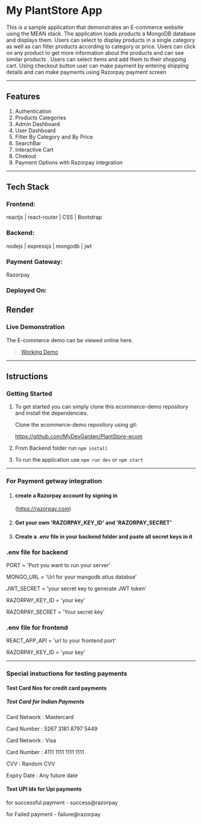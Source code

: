 # My PlantStore App
This is a sample application that demonstrates an E-commerce website using the MEAN stack. The application loads products a MongoDB database and displays them. Users can select to display products in a single category as well as can filter products according to category or price. Users can click on any product to get more information about the products and can see similar products . Users can select items and add them to their shopping cart. Using checkout button user can make payment by entering shipping details and can make payments using Razorpay payment screen 

---
## Features

1. Authentication 
2. Products Categories
3. Admin Dashboard
4. User Dashboard
5. Filter By Category and By Price
6. SearchBar
7. Interactive Cart
8. Chekout
9. Payment Options with Razorpay integration
---

## Tech Stack
### Frontend:

reactjs | react-router |  CSS | Bootstrap 

### Backend:

nodejs | expressjs | mongodb | jwt 

### Payment Gateway:

Razorpay

### Deployed On:

Render
---

### Live Demonstration
The E-commerce demo can be viewed online here.
>[Working Demo](https://plantstore-mydreams.onrender.com/)

---

## Istructions

### Getting Started 
1. To get started you can simply clone this ecommerce-demo repository and install the dependencies.

    Clone the ecommerce-demo repository using git:

    https://github.com/MyDevGarden/PlantStore-ecom

2. From Backend folder run ``npm install``
3. To run the application use ``npm run dev`` or ``npm start``

___

### For Payment getway integration 
1. #### create a Razorpay account by signing in
    (https://razorpay.com)

2. #### Get your own  'RAZORPAY_KEY_ID' and 'RAZORPAY_SECRET'
3. #### Create a .env file in your backend folder and paste all secret keys in it

### .env file for backend

PORT = 'Port you want to run your server'

MONGO_URL = 'Url for your mangodb atlus databse'

JWT_SECRET = 'your secret key to generate JWT token'

RAZORPAY_KEY_ID = 'your key'

RAZORPAY_SECRET = 'Your secret key'

### .env file for frontend

REACT_APP_API = 'url to your frontend port'

RAZORPAY_KEY_ID = 'your key'
___
### Special instuctions for testing payments
#### Test Card Nos for credit card payments
##### Test Card for Indian Payments

Card Network : Mastercard

Card Number : 5267 3181 8797 5449

Card Network : Visa

Card Number : 4111 1111 1111 1111

CVV : Random CVV

Expiry Date : Any future date 


#### Test UPI Ids for Upi payments
for successful payment - success@razorpay 

for Failed payment - failure@razorpay 


